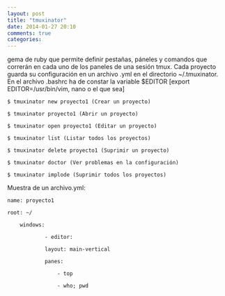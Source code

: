 ```yaml
---
layout: post
title: "tmuxinator"
date: 2014-01-27 20:10
comments: true
categories: 
---
```

gema de ruby que permite definir pestañas, páneles y comandos que correrán en cada uno de los paneles de una sesión tmux. Cada proyecto guarda su configuración en un archivo .yml en el directorio ~/.tmuxinator. En el archivo .bashrc ha de constar la variable $EDITOR [export EDITOR=/usr/bin/vim, nano o el que sea]

	$ tmuxinator new proyecto1 (Crear un proyecto)

	$ tmuxinator proyecto1 (Abrir un proyecto)

	$ tmuxinator open proyecto1 (Editar un proyecto)

	$ tmuxinator list (Listar todos los proyectos)

	$ tmuxinator delete proyecto1 (Suprimir un proyecto)

	$ tmuxinator doctor (Ver problemas en la configuración)

	$ tmuxinator implode (Suprimir todos los proyectos)

Muestra de un archivo.yml:

	name: proyecto1

	root: ~/

		windows:

				- editor:

				layout: main-vertical

				panes:

					- top

					- who; pwd

